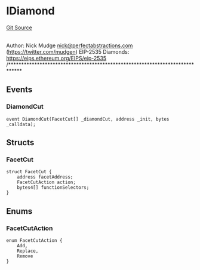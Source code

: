 # IDiamond
[Git Source](https://github.com/KlimaDAO/klimadao-solidity/blob/b98fc1e8b7dcf2a7b80bbaba384c8c84431739fc/src/infinity/interfaces/IDiamond.sol)

\
Author: Nick Mudge <nick@perfectabstractions.com> (https://twitter.com/mudgen)
EIP-2535 Diamonds: https://eips.ethereum.org/EIPS/eip-2535
/*****************************************************************************


## Events
### DiamondCut

```solidity
event DiamondCut(FacetCut[] _diamondCut, address _init, bytes _calldata);
```

## Structs
### FacetCut

```solidity
struct FacetCut {
    address facetAddress;
    FacetCutAction action;
    bytes4[] functionSelectors;
}
```

## Enums
### FacetCutAction

```solidity
enum FacetCutAction {
    Add,
    Replace,
    Remove
}
```

